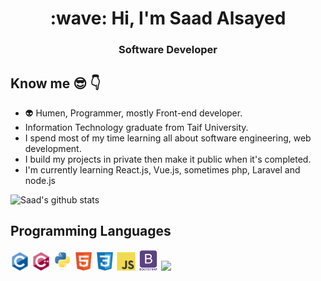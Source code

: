 <h1 align="center">:wave: Hi, I'm Saad Alsayed </h1>
<h3 align="center">Software Developer</h3>


## Know me :sunglasses: :point_down:

- :alien: Humen, Programmer, mostly Front-end developer.
-  Information Technology graduate from Taif University.
-  I spend most of my time learning all about software engineering, web development.
-  I build my projects in private then make it public when it's completed.
-  I'm currently learning React.js, Vue.js, sometimes php, Laravel and node.js



![Saad's github stats](https://github-readme-stats.vercel.app/api?username=xsmqaax&show_icons=true&hide=[%22issues%22])


## Programming Languages
<img src = 'c-original.svg' width='30'/> <img src = 'cpp.svg' width='30'/> <img src = 'python.svg' height='30'/>  <img src = 'html.svg' width='30'/> <img src = 'css.svg' width='30'/> <img src = 'js.svg' width='30'/> <img src = 'bootstrap.svg' width='33'/> <img src = 'dart.svg' width='33'/>

